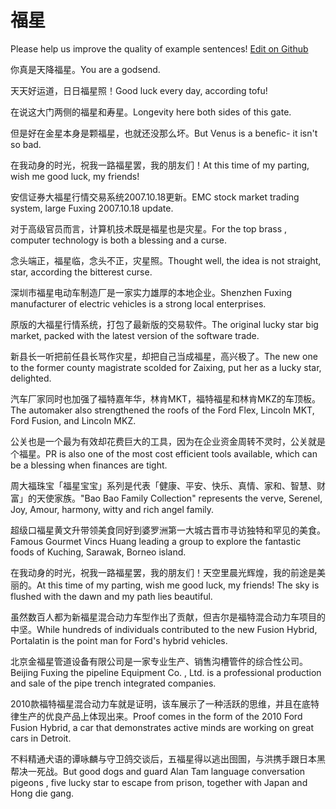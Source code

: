 # 福星

Please help us improve the quality of example sentences! [Edit on Github](https://github.com/jiyushe/jiyu-example-sentence-source/blob/main/chinese/fuxing.md)

<p><span class="chinese">你真是天降福星。</span><span class="english">You are a godsend.</span></p>

<p><span class="chinese">天天好运道，日日福星照！</span><span class="english">Good luck every day, according tofu!</span></p>

<p><span class="chinese">在说这大门两侧的福星和寿星。</span><span class="english">Longevity here both sides of this gate.</span></p>

<p><span class="chinese">但是好在金星本身是颗福星，也就还没那么坏。</span><span class="english">But Venus is a benefic- it isn't so bad.</span></p>

<p><span class="chinese">在我动身的时光，祝我一路福星罢，我的朋友们！</span><span class="english">At this time of my parting, wish me good luck, my friends!</span></p>

<p><span class="chinese">安信证券大福星行情交易系统2007.10.18更新。</span><span class="english">EMC stock market trading system, large Fuxing 2007.10.18 update.</span></p>

<p><span class="chinese">对于高级官员而言，计算机技术既是福星也是灾星。</span><span class="english">For the top brass , computer technology is both a blessing and a curse.</span></p>

<p><span class="chinese">念头端正，福星临，念头不正，灾星照。</span><span class="english">Thought well, the idea is not straight, star, according the bitterest curse.</span></p>

<p><span class="chinese">深圳市福星电动车制造厂是一家实力雄厚的本地企业。</span><span class="english">Shenzhen Fuxing manufacturer of electric vehicles is a strong local enterprises.</span></p>

<p><span class="chinese">原版的大福星行情系统，打包了最新版的交易软件。</span><span class="english">The original lucky star big market, packed with the latest version of the software trade.</span></p>

<p><span class="chinese">新县长一听把前任县长骂作灾星，却把自己当成福星，高兴极了。</span><span class="english">The new one to the former county magistrate scolded for Zaixing, put her as a lucky star, delighted.</span></p>

<p><span class="chinese">汽车厂家同时也加强了福特嘉年华，林肯MKT，福特福星和林肯MKZ的车顶板。</span><span class="english">The automaker also strengthened the roofs of the Ford Flex, Lincoln MKT, Ford Fusion, and Lincoln MKZ.</span></p>

<p><span class="chinese">公关也是一个最为有效却花费巨大的工具，因为在企业资金周转不灵时，公关就是个福星。</span><span class="english">PR is also one of the most cost efficient tools available, which can be a blessing when finances are tight.</span></p>

<p><span class="chinese">周大福珠宝「福星宝宝」系列是代表「健康、平安、快乐、真情、家和、智慧、财富」的天使家族。</span><span class="english">"Bao Bao Family Collection" represents the verve, Serenel, Joy, Amour, harmony, witty and rich angel family.</span></p>

<p><span class="chinese">超级口福星黄文升带领美食同好到婆罗洲第一大城古晋市寻访独特和罕见的美食。</span><span class="english">Famous Gourmet Vincs Huang leading a group to explore the fantastic foods of Kuching, Sarawak, Borneo island.</span></p>

<p><span class="chinese">在我动身的时光，祝我一路福星罢，我的朋友们！天空里晨光辉煌，我的前途是美丽的。</span><span class="english">At this time of my parting, wish me good luck, my friends! The sky is flushed with the dawn and my path lies beautiful.</span></p>

<p><span class="chinese">虽然数百人都为新福星混合动力车型作出了贡献，但吉尔是福特混合动力车项目的中坚。</span><span class="english">While hundreds of individuals contributed to the new Fusion Hybrid, Portalatin is the point man for Ford's hybrid vehicles.</span></p>

<p><span class="chinese">北京金福星管道设备有限公司是一家专业生产、销售沟槽管件的综合性公司。</span><span class="english">Beijing Fuxing the pipeline Equipment Co. , Ltd. is a professional production and sale of the pipe trench integrated companies.</span></p>

<p><span class="chinese">2010款福特福星混合动力车就是证明，该车展示了一种活跃的思维，并且在底特律生产的优良产品上体现出来。</span><span class="english">Proof comes in the form of the 2010 Ford Fusion Hybrid, a car that demonstrates active minds are working on great cars in Detroit.</span></p>

<p><span class="chinese">不料精通犬语的谭咏麟与守卫鸽交谈后，五福星得以逃出囹圄，与洪携手跟日本黑帮决一死战。</span><span class="english">But good dogs and guard Alan Tam language conversation pigeons , five lucky star to escape from prison, together with Japan and Hong die gang.</span></p>

